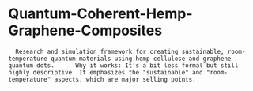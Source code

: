 # Quantum-Coherent-Hemp-Graphene-Composites
      Research and simulation framework for creating sustainable, room-temperature quantum materials using hemp cellulose and graphene quantum dots.      Why it works: It's a bit less formal but still highly descriptive. It emphasizes the "sustainable" and "room-temperature" aspects, which are major selling points.
